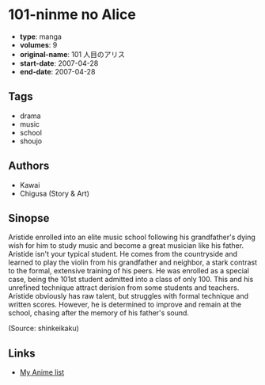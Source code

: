 # 101-ninme no Alice

-   **type**: manga
-   **volumes**: 9
-   **original-name**: 101 人目のアリス
-   **start-date**: 2007-04-28
-   **end-date**: 2007-04-28

## Tags

-   drama
-   music
-   school
-   shoujo

## Authors

-   Kawai
-   Chigusa (Story & Art)

## Sinopse

Aristide enrolled into an elite music school following his grandfather's dying wish for him to study music and become a great musician like his father. Aristide isn't your typical student. He comes from the countryside and learned to play the violin from his grandfather and neighbor, a stark contrast to the formal, extensive training of his peers. He was enrolled as a special case, being the 101st student admitted into a class of only 100. This and his unrefined technique attract derision from some students and teachers. Aristide obviously has raw talent, but struggles with formal technique and written scores. However, he is determined to improve and remain at the school, chasing after the memory of his father's sound.

(Source: shinkeikaku)

## Links

-   [My Anime list](https://myanimelist.net/manga/11551/101-ninme_no_Alice)
